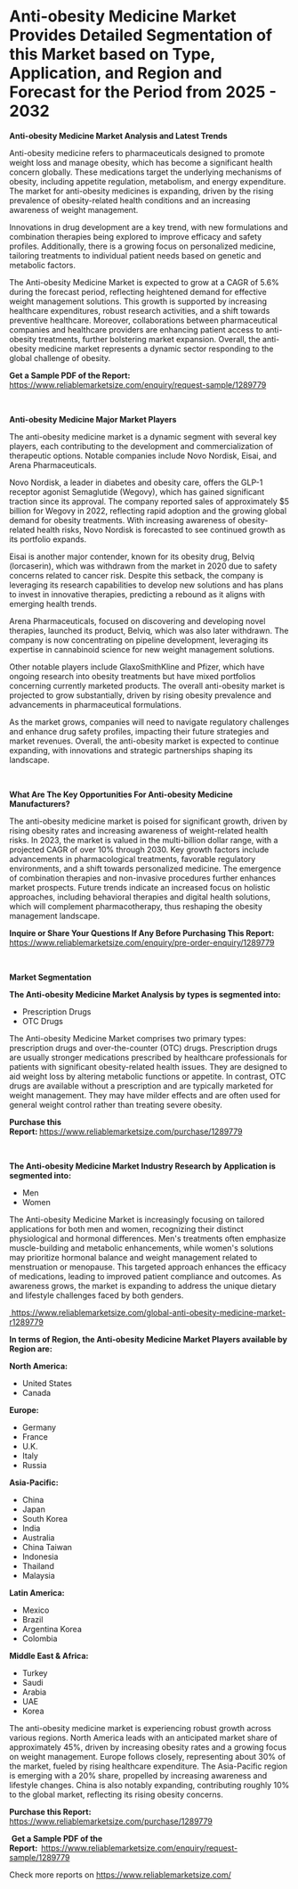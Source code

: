 <p><h1>Anti-obesity Medicine Market Provides Detailed Segmentation of this Market based on Type, Application, and Region and Forecast for the Period from 2025 - 2032</h1></p><p><strong>Anti-obesity Medicine Market Analysis and Latest Trends</strong></p>
<p><p>Anti-obesity medicine refers to pharmaceuticals designed to promote weight loss and manage obesity, which has become a significant health concern globally. These medications target the underlying mechanisms of obesity, including appetite regulation, metabolism, and energy expenditure. The market for anti-obesity medicines is expanding, driven by the rising prevalence of obesity-related health conditions and an increasing awareness of weight management.</p><p>Innovations in drug development are a key trend, with new formulations and combination therapies being explored to improve efficacy and safety profiles. Additionally, there is a growing focus on personalized medicine, tailoring treatments to individual patient needs based on genetic and metabolic factors.</p><p>The Anti-obesity Medicine Market is expected to grow at a CAGR of 5.6% during the forecast period, reflecting heightened demand for effective weight management solutions. This growth is supported by increasing healthcare expenditures, robust research activities, and a shift towards preventive healthcare. Moreover, collaborations between pharmaceutical companies and healthcare providers are enhancing patient access to anti-obesity treatments, further bolstering market expansion. Overall, the anti-obesity medicine market represents a dynamic sector responding to the global challenge of obesity.</p></p>
<p><strong>Get a Sample PDF of the Report:&nbsp;</strong> <a href="https://www.reliablemarketsize.com/enquiry/request-sample/1289779?utm_campaign=2948&utm_medium=2&utm_source=Github&utm_content=ia&utm_term=29032025&utm_id=anti-obesity-medicine">https://www.reliablemarketsize.com/enquiry/request-sample/1289779</a></p>
<p>&nbsp;</p>
<p><strong>Anti-obesity Medicine Major Market Players</strong></p>
<p><p>The anti-obesity medicine market is a dynamic segment with several key players, each contributing to the development and commercialization of therapeutic options. Notable companies include Novo Nordisk, Eisai, and Arena Pharmaceuticals.</p><p>Novo Nordisk, a leader in diabetes and obesity care, offers the GLP-1 receptor agonist Semaglutide (Wegovy), which has gained significant traction since its approval. The company reported sales of approximately $5 billion for Wegovy in 2022, reflecting rapid adoption and the growing global demand for obesity treatments. With increasing awareness of obesity-related health risks, Novo Nordisk is forecasted to see continued growth as its portfolio expands.</p><p>Eisai is another major contender, known for its obesity drug, Belviq (lorcaserin), which was withdrawn from the market in 2020 due to safety concerns related to cancer risk. Despite this setback, the company is leveraging its research capabilities to develop new solutions and has plans to invest in innovative therapies, predicting a rebound as it aligns with emerging health trends.</p><p>Arena Pharmaceuticals, focused on discovering and developing novel therapies, launched its product, Belviq, which was also later withdrawn. The company is now concentrating on pipeline development, leveraging its expertise in cannabinoid science for new weight management solutions.</p><p>Other notable players include GlaxoSmithKline and Pfizer, which have ongoing research into obesity treatments but have mixed portfolios concerning currently marketed products. The overall anti-obesity market is projected to grow substantially, driven by rising obesity prevalence and advancements in pharmaceutical formulations. </p><p>As the market grows, companies will need to navigate regulatory challenges and enhance drug safety profiles, impacting their future strategies and market revenues. Overall, the anti-obesity market is expected to continue expanding, with innovations and strategic partnerships shaping its landscape.</p></p>
<p>&nbsp;</p>
<p><strong>What Are The Key Opportunities For Anti-obesity Medicine Manufacturers?</strong></p>
<p><p>The anti-obesity medicine market is poised for significant growth, driven by rising obesity rates and increasing awareness of weight-related health risks. In 2023, the market is valued in the multi-billion dollar range, with a projected CAGR of over 10% through 2030. Key growth factors include advancements in pharmacological treatments, favorable regulatory environments, and a shift towards personalized medicine. The emergence of combination therapies and non-invasive procedures further enhances market prospects. Future trends indicate an increased focus on holistic approaches, including behavioral therapies and digital health solutions, which will complement pharmacotherapy, thus reshaping the obesity management landscape.</p></p>
<p><strong>Inquire or Share Your Questions If Any Before Purchasing This Report:</strong> <a href="https://www.reliablemarketsize.com/enquiry/pre-order-enquiry/1289779?utm_campaign=2948&utm_medium=2&utm_source=Github&utm_content=ia&utm_term=29032025&utm_id=anti-obesity-medicine">https://www.reliablemarketsize.com/enquiry/pre-order-enquiry/1289779</a></p>
<p>&nbsp;</p>
<p><strong>Market Segmentation</strong></p>
<p><strong>The Anti-obesity Medicine Market Analysis by types is segmented into:</strong></p>
<p><ul><li>Prescription Drugs</li><li>OTC Drugs</li></ul></p>
<p><p>The Anti-obesity Medicine Market comprises two primary types: prescription drugs and over-the-counter (OTC) drugs. Prescription drugs are usually stronger medications prescribed by healthcare professionals for patients with significant obesity-related health issues. They are designed to aid weight loss by altering metabolic functions or appetite. In contrast, OTC drugs are available without a prescription and are typically marketed for weight management. They may have milder effects and are often used for general weight control rather than treating severe obesity.</p></p>
<p><strong>Purchase this Report:&nbsp;</strong><a href="https://www.reliablemarketsize.com/purchase/1289779?utm_campaign=2948&utm_medium=2&utm_source=Github&utm_content=ia&utm_term=29032025&utm_id=anti-obesity-medicine">https://www.reliablemarketsize.com/purchase/1289779</a></p>
<p>&nbsp;</p>
<p><strong>The Anti-obesity Medicine Market Industry Research by Application is segmented into:</strong></p>
<p><ul><li>Men</li><li>Women</li></ul></p>
<p><p>The Anti-obesity Medicine Market is increasingly focusing on tailored applications for both men and women, recognizing their distinct physiological and hormonal differences. Men's treatments often emphasize muscle-building and metabolic enhancements, while women's solutions may prioritize hormonal balance and weight management related to menstruation or menopause. This targeted approach enhances the efficacy of medications, leading to improved patient compliance and outcomes. As awareness grows, the market is expanding to address the unique dietary and lifestyle challenges faced by both genders.</p></p>
<p><a href="https://www.reliablemarketsize.com/global-anti-obesity-medicine-market-r1289779?utm_campaign=2948&utm_medium=2&utm_source=Github&utm_content=ia&utm_term=29032025&utm_id=anti-obesity-medicine">&nbsp;https://www.reliablemarketsize.com/global-anti-obesity-medicine-market-r1289779</a></p>
<p><strong>In terms of Region, the Anti-obesity Medicine Market Players available by Region are:</strong></p>
<p>
    <p> <strong> North America: </strong>
        <ul>
            <li>United States</li>
            <li>Canada</li>
        </ul>
        </p> 
    <p> <strong> Europe: </strong>
        <ul>
            <li>Germany</li>
            <li>France</li>
            <li>U.K.</li>
            <li>Italy</li>
            <li>Russia</li>
        </ul>
        </p> 
    <p> <strong> Asia-Pacific: </strong>
        <ul>
            <li>China</li>
            <li>Japan</li>
            <li>South Korea</li>
            <li>India</li>
            <li>Australia</li>
            <li>China Taiwan</li>
            <li>Indonesia</li>
            <li>Thailand</li>
            <li>Malaysia</li>
        </ul>
        </p> 
    <p> <strong> Latin America: </strong>
        <ul>
            <li>Mexico</li>
            <li>Brazil</li>
            <li>Argentina Korea</li>
            <li>Colombia</li>
        </ul>
        </p> 
    <p> <strong> Middle East & Africa: </strong>
        <ul>
            <li>Turkey</li>
            <li>Saudi</li>
            <li>Arabia</li>
            <li>UAE</li>
            <li>Korea</li>
        </ul>
    </p>
    </p>
<p><p>The anti-obesity medicine market is experiencing robust growth across various regions. North America leads with an anticipated market share of approximately 45%, driven by increasing obesity rates and a growing focus on weight management. Europe follows closely, representing about 30% of the market, fueled by rising healthcare expenditure. The Asia-Pacific region is emerging with a 20% share, propelled by increasing awareness and lifestyle changes. China is also notably expanding, contributing roughly 10% to the global market, reflecting its rising obesity concerns.</p></p>
<p><strong>Purchase this Report: </strong><a href="https://www.reliablemarketsize.com/purchase/1289779?utm_campaign=2948&utm_medium=2&utm_source=Github&utm_content=ia&utm_term=29032025&utm_id=anti-obesity-medicine">https://www.reliablemarketsize.com/purchase/1289779</a></p>
<p>&nbsp;<strong>Get a Sample PDF of the Report:&nbsp;&nbsp;</strong><a href="https://www.reliablemarketsize.com/enquiry/request-sample/1289779?utm_campaign=2948&utm_medium=2&utm_source=Github&utm_content=ia&utm_term=29032025&utm_id=anti-obesity-medicine">https://www.reliablemarketsize.com/enquiry/request-sample/1289779</a></p>
<p><strong></strong></p>
<p>Check more reports on <a href="https://www.reliablemarketsize.com/?utm_campaign=2948&utm_medium=2&utm_source=Github&utm_content=ia&utm_term=29032025&utm_id=anti-obesity-medicine">https://www.reliablemarketsize.com/</a></p>